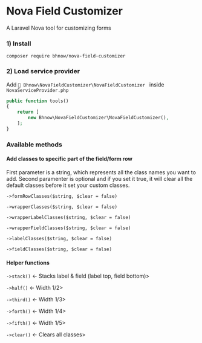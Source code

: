 # Nova Field Customizer
A Laravel Nova tool for customizing forms

### 1) Install
`composer require bhnow/nova-field-customizer`

### 2) Load service provider
Add ` Bhnow\NovaFieldCustomizer\NovaFieldCustomizer ` inside `NovaServiceProvider.php`

```php
public function tools()
{
    return [
        new Bhnow\NovaFieldCustomizer\NovaFieldCustomizer(),
    ];
}
```

### Available methods

#### Add classes to specific part of the field/form row
First parameter is a string, which represents all the class names you want to add.
Second paramenter is optional and if you set it true, it will clear all the default classes before
it set your custom classes.

`->formRowClasses($string, $clear = false)`

`->wrapperClasses($string, $clear = false)`

`->wrapperLabelClasses($string, $clear = false)`

`->wrapperFieldClasses($string, $clear = false)`

`->labelClasses($string, $clear = false)`

`->fieldClasses($string, $clear = false)`


#### Helper functions
`->stack()` <- Stacks label & field (label top, field bottom)>

`->half()` <- Width 1/2>

`->third()` <- Width 1/3>

`->forth()` <- Width 1/4>

`->fifth()` <- Width 1/5>

`->clear()` <- Clears all classes>
